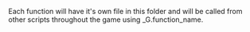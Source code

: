 Each function will have it's own file in this folder and
will be called from other scripts throughout the game using
_G.function_name.